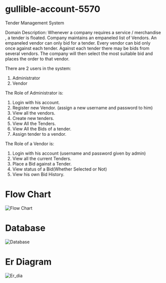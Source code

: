 # gullible-account-5570
Tender Management System

Domain Description:
Whenever a company  requires a service / merchandise , a tender is floated. Company maintains an empaneled list of Vendors. An empaneled vendor can only bid for a tender. Every vendor can bid only once against   each tender. Against each tender there may be   bids from several vendors. The company will then select the most suitable bid and places the order to that vendor.

There are 2 users in the system:
1. Administrator 
2. Vendor


The Role of Administrator is: 
1. Login with his account.
2. Register new Vendor. (assign a new username and password to him)
3. View all the vendors.
4. Create new tenders.
5. View All the Tenders.
6. View All the Bids of a tender.
7. Assign tender to a vendor.

The Role of a Vendor is: 
1. Login with his account (username and password given by admin)
1. View all the current Tenders.
2. Place a Bid against a Tender.
3. View status of a Bid(Whether Selected or Not)
4. View his own Bid History. 

# Flow Chart
![Flow Chart](https://user-images.githubusercontent.com/70317048/208240261-8cce4b60-d010-4300-b501-caa614948539.png)

# Database
![Database](https://user-images.githubusercontent.com/70317048/208246243-66dd6aff-ff6a-4b13-8eac-0839aeaa0f6e.png)

# Er Diagram
![Er_dia](https://user-images.githubusercontent.com/70317048/208253096-6c82affd-73c4-4e2b-935a-9f0c4967d55f.png)
